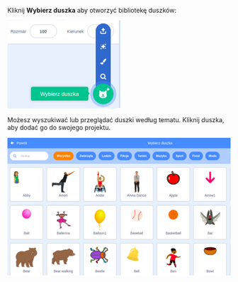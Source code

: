 Kliknij **Wybierz duszka** aby otworzyć bibliotekę duszków:

![Podświetlona ikona „Wybierz duszka”.](images/sprite-library.png)

Możesz wyszukiwać lub przeglądać duszki według tematu. Kliknij duszka, aby dodać go do swojego projektu.

![Biblioteka duszków.](images/sprite-choose.png)